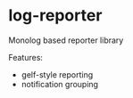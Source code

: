 # log-reporter

Monolog based reporter library

Features:

* gelf-style reporting
* notification grouping
